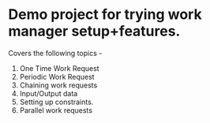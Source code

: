 # Demo project for trying work manager setup+features. 
Covers the following topics - 
1. One Time Work Request 
2. Periodic Work Request 
3. Chaining work requests 
4. Input/Output data 
5. Setting up constraints. 
6. Parallel work requests

